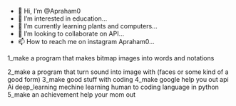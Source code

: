 - 👋 Hi, I’m @Apraham0
- 👀 I’m interested in education...
- 🌱 I’m currently learning plants and computers...
- 💞️ I’m looking to collaborate on API...
- 📫 How to reach me on instagram Apraham0...

<!---
Apraham0/Apraham0 is a ✨ special ✨ repository because its `README.md` (this file) appears on your GitHub profile.
You can click the Preview link to take a look at your changes.
--->1_make a program that makes bitmap images into words and notations
2_make a program that turn sound into image with (faces or some kind of a good form)
3_make good stuff with coding
4_make google help you out api Ai deep_learning mechine learning human to coding language in python
5_make an achievement help your mom out
